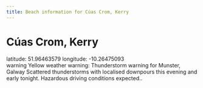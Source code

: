 ```yaml
---
title: Beach information for Cúas Crom, Kerry
---
```

# Cúas Crom, Kerry 

<div class="location-info">latitude: 51.96463579 longitude: -10.26475093</div>
<div id="met-eireann-warnings"><span class="material-icons yellow-warning">warning</span>&nbsp;Yellow weather warning: Thunderstorm warning for Munster, Galway Scattered thunderstorms with localised downpours this evening and early tonight. Hazardous driving conditions expected..&nbsp;</div>
<div></div>